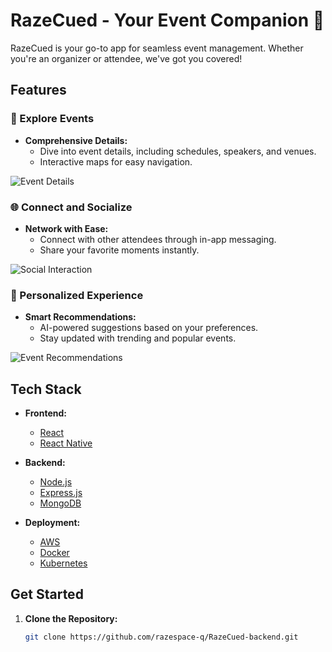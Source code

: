 # RazeCued - Your Event Companion 🚀

RazeCued is your go-to app for seamless event management. Whether you're an organizer or attendee, we've got you covered!

## Features

### 🎉 Explore Events

- **Comprehensive Details:**
  - Dive into event details, including schedules, speakers, and venues.
  - Interactive maps for easy navigation.

![Event Details](docs/images/event_details.gif)

### 🌐 Connect and Socialize

- **Network with Ease:**
  - Connect with other attendees through in-app messaging.
  - Share your favorite moments instantly.

![Social Interaction](docs/images/social_interaction.gif)

### 🚀 Personalized Experience

- **Smart Recommendations:**
  - AI-powered suggestions based on your preferences.
  - Stay updated with trending and popular events.

![Event Recommendations](docs/images/event_recommendations.gif)

## Tech Stack

- **Frontend:**
  - [React](https://reactjs.org/)
  - [React Native](https://reactnative.dev/)

- **Backend:**
  - [Node.js](https://nodejs.org/)
  - [Express.js](https://expressjs.com/)
  - [MongoDB](https://www.mongodb.com/)

- **Deployment:**
  - [AWS](https://aws.amazon.com/)
  - [Docker](https://www.docker.com/)
  - [Kubernetes](https://kubernetes.io/)

## Get Started

1. **Clone the Repository:**
   ```bash
   git clone https://github.com/razespace-q/RazeCued-backend.git
